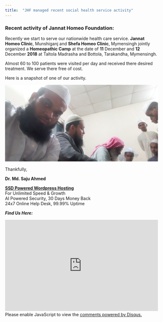 ```yaml
---
title:  "JHF managed recent social health service activity"
---
```

<h3>Recent activity of <span class="caps">Jannat Homeo Foundation</span>:</h3>

<p>Recently we start to serve our nationwide health care service. <strong>Jannat Homeo Clinic</strong>, Munshiganj and <strong>Shefa Homeo Clinic</strong>, Mymensingh jointly organized a <strong>Homeopathic Camp</strong> at the date of <strong>11</strong> December and <strong>12</strong> December <strong>2018</strong> at Taltola Madrasha and Bottola, Tarakandha, Mymensingh. </p>

<p>Almost 60 to 100 patients were visited per day and received there desired treatment. We serve there free of cost.</p>

<p>Here is a snapshot of one of our activity.</p>

![Jannat Homeo Foundation Care](/assets/images/12-12-18.jpg)

<p>Thankfully,</p>

<p><strong>Dr. Md. Saju Ahmed</strong></p>

<strong><a href="https://manage.xeonbd.com/aff.php?aff=325&page=managed-wordPress-ssd-hosting" target="_blank">SSD Powered Wordpress Hosting</a></strong><br>                    For Unlimited Speed & Growth<br>                    AI Powered Security, 30 Days Money Back<br>                    24x7 Online Help Desk, 99.99% Uptime                

_**Find Us Here:**_

<iframe src="https://www.google.com/maps/embed?pb=!1m18!1m12!1m3!1d3659.1888038494876!2d90.49916171436345!3d23.48970805460321!2m3!1f0!2f0!3f0!3m2!1i1024!2i768!4f13.1!3m3!1m2!1s0x3755aec5e94a7919%3A0x271d9f81f7c998c7!2sAldi+Bazar%2C+Aldi+Bazar+Rd!5e0!3m2!1sen!2sbd!4v1456549121982" width="100%" height="300" frameborder="0" style="border:0" allowfullscreen></iframe>

<div id="disqus_thread"></div>
<script>
    /**
     *  RECOMMENDED CONFIGURATION VARIABLES: EDIT AND UNCOMMENT THE SECTION BELOW TO INSERT DYNAMIC VALUES FROM YOUR PLATFORM OR CMS.
     *  LEARN WHY DEFINING THESE VARIABLES IS IMPORTANT: https://disqus.com/admin/universalcode/#configuration-variables
     */
    /*
    var disqus_config = function () {
        this.page.url = PAGE_URL;  // Replace PAGE_URL with your page's canonical URL variable
        this.page.identifier = PAGE_IDENTIFIER; // Replace PAGE_IDENTIFIER with your page's unique identifier variable
    };
    */
    (function() {  // DON'T EDIT BELOW THIS LINE
        var d = document, s = d.createElement('script');
        
        s.src = '//drsaju.disqus.com/embed.js';
        
        s.setAttribute('data-timestamp', +new Date());
        (d.head || d.body).appendChild(s);
    })();
</script>
<noscript>Please enable JavaScript to view the <a href="https://disqus.com/?ref_noscript" rel="nofollow">comments powered by Disqus.</a></noscript>

<script id="dsq-count-scr" src="//drsaju.disqus.com/count.js" async></script>
